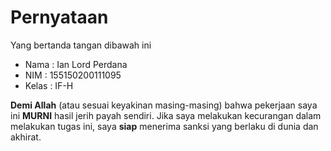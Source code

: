 # Pernyataan

Yang bertanda tangan dibawah ini

* Nama : Ian Lord Perdana
* NIM : 155150200111095
* Kelas : IF-H

**Demi Allah** (atau sesuai keyakinan masing-masing) bahwa pekerjaan saya ini **MURNI** hasil jerih payah sendiri. Jika saya melakukan kecurangan dalam melakukan tugas ini, saya **siap** menerima sanksi yang berlaku di dunia dan akhirat.
